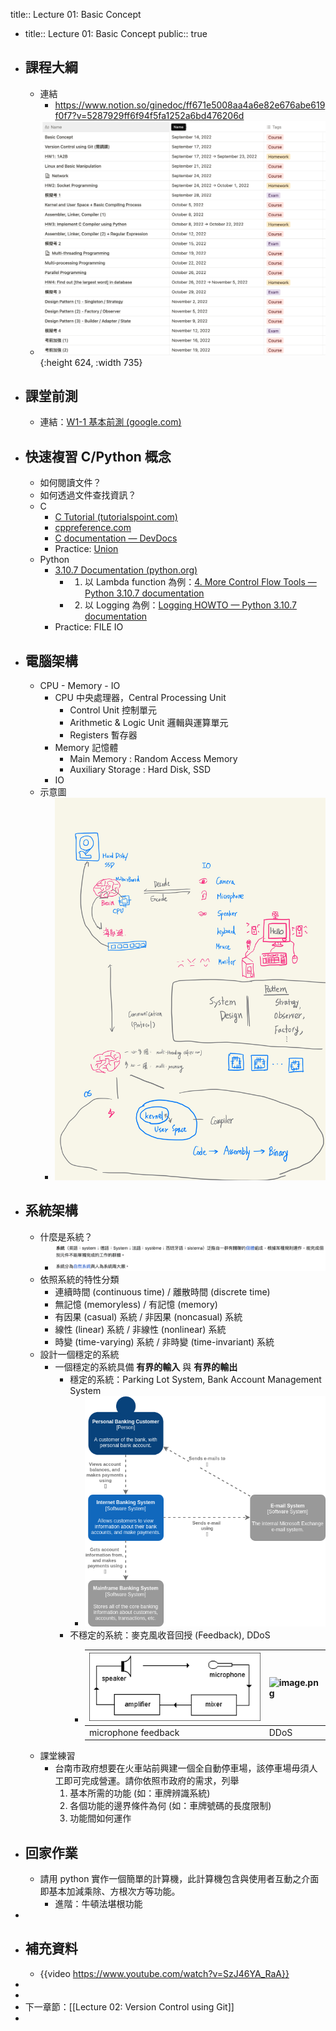 title:: Lecture 01: Basic Concept

- title:: Lecture 01: Basic Concept
  public:: true
- ## 課程大綱
	- 連結
		- https://www.notion.so/ginedoc/ff671e5008aa4a6e82e676abe619f0f7?v=5287929ff6f94f5fa1252a6bd476206d
	- ![Screen Shot 2022-09-14 at 08.43.58.png](../assets/Screen_Shot_2022-09-14_at_08.43.58_1663116249851_0.png){:height 624, :width 735}
- ## 課堂前測
	- 連結：[W1-1 基本前測 (google.com)](https://docs.google.com/forms/d/e/1FAIpQLSdjyWf-qkU_Sd-bhIUxQYnKFoTof4sZ_8j0y9Jbt7yQVSHdYg/viewform)
- ## 快速複習 C/Python 概念
	- 如何閱讀文件？
	- 如何透過文件查找資訊？
	- C
		- [C Tutorial (tutorialspoint.com)](https://www.tutorialspoint.com/cprogramming/index.htm)
		- [cppreference.com](https://en.cppreference.com/w/)
		- [C documentation — DevDocs](https://devdocs.io/c/)
		- Practice: [Union](https://devdocs.io/c/keyword/union)
	- Python
		- [3.10.7 Documentation (python.org)](https://docs.python.org/3/)
			- 1. 以 Lambda function 為例：[4. More Control Flow Tools — Python 3.10.7 documentation](https://docs.python.org/3/tutorial/controlflow.html#lambda-expressions)
			- 2. 以 Logging 為例：[Logging HOWTO — Python 3.10.7 documentation](https://docs.python.org/3/howto/logging.html)
		- Practice: FILE IO
- ## 電腦架構
	- CPU - Memory - IO
		- CPU 中央處理器，Central Processing Unit
			- Control Unit 控制單元
			- Arithmetic & Logic Unit 邏輯與運算單元
			- Registers 暫存器
		- Memory 記憶體
			- Main Memory : Random Access Memory
			- Auxiliary Storage : Hard Disk, SSD
		- IO
	- 示意圖
		- ![家教-2.jpg](../assets/家教-2_1663053396699_0.jpg)
- ## 系統架構
	- 什麼是系統？
		- ![image.png](../assets/image_1663054573426_0.png)
	- 依照系統的特性分類
		- 連續時間 (continuous time) / 離散時間 (discrete time)
		- 無記憶 (memoryless) / 有記憶 (memory)
		- 有因果 (casual) 系統 / 非因果 (noncasual) 系統
		- 線性 (linear) 系統 / 非線性 (nonlinear) 系統
		- 時變 (time-varying) 系統 / 非時變 (time-invariant) 系統
	- 設計一個穩定的系統
		- 一個穩定的系統具備 **有界的輸入** 與 **有界的輸出**
			- 穩定的系統：Parking Lot System, Bank Account Management System
				- ![image.png](../assets/image_1663057800018_0.png)
			- 不穩定的系統：麥克風收音回授 (Feedback), DDoS
				- | ![image.png](../assets/image_1663057307784_0.png)  |![image.png](../assets/image_1663057265700_0.png) |
				  |---|---|
				  | microphone feedback | DDoS |
	- 課堂練習
		- 台南市政府想要在火車站前興建一個全自動停車場，該停車場毋須人工即可完成營運。請你依照市政府的需求，列舉
		  1. 基本所需的功能 (如：車牌辨識系統)
		  2. 各個功能的邊界條件為何 (如：車牌號碼的長度限制)
		  3. 功能間如何運作
- ## 回家作業
	- 請用 python 實作一個簡單的計算機，此計算機包含與使用者互動之介面即基本加減乘除、方根次方等功能。
		- 進階：牛頓法堪根功能
-
- ## 補充資料
	- {{video https://www.youtube.com/watch?v=SzJ46YA_RaA}}
-
-
- 下一章節：[[Lecture 02: Version Control using Git]]
-